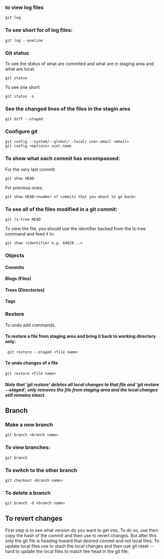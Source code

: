### to view log files
```
git log
```
### To see short for of log files:
```
git log --oneline
```
### Git status
To see the status of what are commited and what are in staging area and what are local.
```
git status
```
To see one short:
```
git status -s
```
### See the changed lines of the files in the stagin area 
```
git diff --staged
```
### Configure git
```
git config --system/--global/--local/ user.email <email>
git config <options> user.name
```
### To show what each commit has encompassed:
For the very last commit:
```
git show HEAD
```
For previous ones:
```
git show HEAD~<number of commits that you whant to go back>
```
### To see all of the files modified in a git commit:
```
git ls-tree HEAD
```
To view the file, you should use the identifier backed from the ls-tree command and feed it to:
```
git show <identifier e.g. 64629...>
```
### Objects 

#### Commits
#### Blogs (Files)
#### Trees (Directories)
#### Tags

### Restore
To undo add commands.
#### To restore a file from staging area and bring it back to working directory only:
```
 git restore --staged <file name>
```
#### To undo changes of a file
```
git restore <file name>
```
##### Note that 'git restore' deletes all local changes to that file and 'git restore --staged', only removes the file from staging area and the local changes still remains intact.
## Branch
### Make a new branch
```
git branch <branch name>
```
### To view branches:
```
git branch
```
### To switch to the other branch
```
git checkout <branch name>
```
### To delete a branch
```
git branch -d <branch name>
```
## To revert changes
First step is to see what version do you want to get into. To do so, use <git log> then copy the hash of the commit and then use <git reset hash_number> to revert changes. But after this only the git file is heading toward that desired commit and not local files. To update local files use <git stash> to stash the local changes and then use git reset --hard to update the local files to match the head in the git file.
